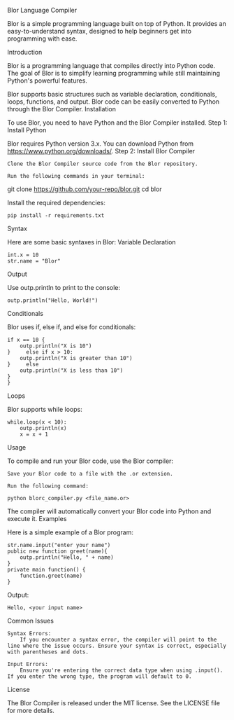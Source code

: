 Blor Language Compiler

Blor is a simple programming language built on top of Python. It provides an easy-to-understand syntax, designed to help beginners get into programming with ease.

Introduction

Blor is a programming language that compiles directly into Python code. The goal of Blor is to simplify learning programming while still maintaining Python's powerful features.

Blor supports basic structures such as variable declaration, conditionals, loops, functions, and output. Blor code can be easily converted to Python through the Blor Compiler.
Installation

To use Blor, you need to have Python and the Blor Compiler installed.
Step 1: Install Python

Blor requires Python version 3.x. You can download Python from https://www.python.org/downloads/.
Step 2: Install Blor Compiler

    Clone the Blor Compiler source code from the Blor repository.

    Run the following commands in your terminal:

git clone https://github.com/your-repo/blor.git
cd blor

Install the required dependencies:

    pip install -r requirements.txt
Syntax

Here are some basic syntaxes in Blor:
Variable Declaration

    int.x = 10
    str.name = "Blor"

Output

Use outp.println to print to the console:

    outp.println("Hello, World!")

Conditionals

Blor uses if, else if, and else for conditionals:

    if x == 10 {
        outp.println("X is 10")
    }     else if x > 10:
        outp.println("X is greater than 10")
    }     else
        outp.println("X is less than 10")
    }
    }

Loops

Blor supports while loops:

    while.loop(x < 10):
        outp.println(x)
        x = x + 1

Usage

To compile and run your Blor code, use the Blor compiler:

    Save your Blor code to a file with the .or extension.

    Run the following command:

    python blorc_compiler.py <file_name.or>

The compiler will automatically convert your Blor code into Python and execute it.
Examples

Here is a simple example of a Blor program:

    str.name.input("enter your name")
    public new function greet(name){
        outp.println("Hello, " + name)
    }
    private main function() {
        function.greet(name)
    }

Output:

    Hello, <your input name>

Common Issues

    Syntax Errors:
        If you encounter a syntax error, the compiler will point to the line where the issue occurs. Ensure your syntax is correct, especially with parentheses and dots.

    Input Errors:
        Ensure you're entering the correct data type when using .input(). If you enter the wrong type, the program will default to 0.

License

The Blor Compiler is released under the MIT license. See the LICENSE file for more details.
